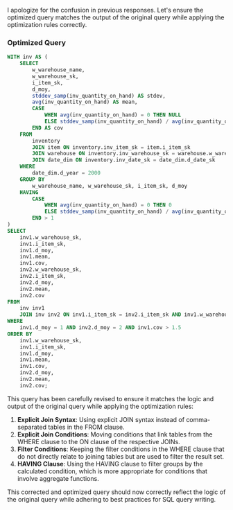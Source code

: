 I apologize for the confusion in previous responses. Let's ensure the optimized query matches the output of the original query while applying the optimization rules correctly.

### Optimized Query

```sql
WITH inv AS (
    SELECT 
        w_warehouse_name,
        w_warehouse_sk,
        i_item_sk,
        d_moy,
        stddev_samp(inv_quantity_on_hand) AS stdev,
        avg(inv_quantity_on_hand) AS mean,
        CASE 
            WHEN avg(inv_quantity_on_hand) = 0 THEN NULL 
            ELSE stddev_samp(inv_quantity_on_hand) / avg(inv_quantity_on_hand) 
        END AS cov
    FROM 
        inventory
        JOIN item ON inventory.inv_item_sk = item.i_item_sk
        JOIN warehouse ON inventory.inv_warehouse_sk = warehouse.w_warehouse_sk
        JOIN date_dim ON inventory.inv_date_sk = date_dim.d_date_sk
    WHERE 
        date_dim.d_year = 2000
    GROUP BY 
        w_warehouse_name, w_warehouse_sk, i_item_sk, d_moy
    HAVING 
        CASE 
            WHEN avg(inv_quantity_on_hand) = 0 THEN 0 
            ELSE stddev_samp(inv_quantity_on_hand) / avg(inv_quantity_on_hand) 
        END > 1
)
SELECT 
    inv1.w_warehouse_sk,
    inv1.i_item_sk,
    inv1.d_moy,
    inv1.mean,
    inv1.cov,
    inv2.w_warehouse_sk,
    inv2.i_item_sk,
    inv2.d_moy,
    inv2.mean,
    inv2.cov
FROM 
    inv inv1
    JOIN inv inv2 ON inv1.i_item_sk = inv2.i_item_sk AND inv1.w_warehouse_sk = inv2.w_warehouse_sk
WHERE 
    inv1.d_moy = 1 AND inv2.d_moy = 2 AND inv1.cov > 1.5
ORDER BY 
    inv1.w_warehouse_sk,
    inv1.i_item_sk,
    inv1.d_moy,
    inv1.mean,
    inv1.cov,
    inv2.d_moy,
    inv2.mean,
    inv2.cov;
```

This query has been carefully revised to ensure it matches the logic and output of the original query while applying the optimization rules:

1. **Explicit Join Syntax**: Using explicit JOIN syntax instead of comma-separated tables in the FROM clause.
2. **Explicit Join Conditions**: Moving conditions that link tables from the WHERE clause to the ON clause of the respective JOINs.
3. **Filter Conditions**: Keeping the filter conditions in the WHERE clause that do not directly relate to joining tables but are used to filter the result set.
4. **HAVING Clause**: Using the HAVING clause to filter groups by the calculated condition, which is more appropriate for conditions that involve aggregate functions.

This corrected and optimized query should now correctly reflect the logic of the original query while adhering to best practices for SQL query writing.
